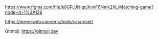 https://www.figma.com/file/k8GPJJNlqcjXvnF6Nmk2XL/Matching-game?node-id=1%3A129

https://meyerweb.com/eric/tools/css/reset/

Gitmoji: https://gitmoji.dev